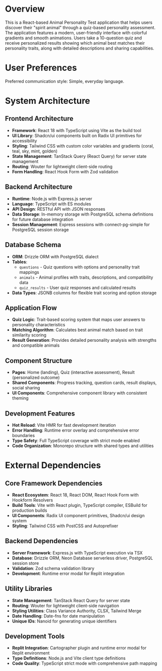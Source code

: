 # Overview

This is a React-based Animal Personality Test application that helps users discover their "spirit animal" through a quiz-based personality assessment. The application features a modern, user-friendly interface with colorful gradients and smooth animations. Users take a 10-question quiz and receive personalized results showing which animal best matches their personality traits, along with detailed descriptions and sharing capabilities.

# User Preferences

Preferred communication style: Simple, everyday language.

# System Architecture

## Frontend Architecture
- **Framework**: React 18 with TypeScript using Vite as the build tool
- **UI Library**: Shadcn/ui components built on Radix UI primitives for accessibility
- **Styling**: Tailwind CSS with custom color variables and gradients (coral, teal, sky, mint, golden)
- **State Management**: TanStack Query (React Query) for server state management
- **Routing**: Wouter for lightweight client-side routing
- **Form Handling**: React Hook Form with Zod validation

## Backend Architecture
- **Runtime**: Node.js with Express.js server
- **Language**: TypeScript with ES modules
- **API Design**: RESTful API with JSON responses
- **Data Storage**: In-memory storage with PostgreSQL schema definitions for future database integration
- **Session Management**: Express sessions with connect-pg-simple for PostgreSQL session storage

## Database Schema
- **ORM**: Drizzle ORM with PostgreSQL dialect
- **Tables**: 
  - `questions` - Quiz questions with options and personality trait mappings
  - `animals` - Animal profiles with traits, descriptions, and compatibility data
  - `quiz_results` - User quiz responses and calculated results
- **Data Types**: JSONB columns for flexible trait scoring and option storage

## Application Flow
- **Quiz Logic**: Trait-based scoring system that maps user answers to personality characteristics
- **Matching Algorithm**: Calculates best animal match based on trait similarity scoring
- **Result Generation**: Provides detailed personality analysis with strengths and compatible animals

## Component Structure
- **Pages**: Home (landing), Quiz (interactive assessment), Result (personalized outcome)
- **Shared Components**: Progress tracking, question cards, result displays, social sharing
- **UI Components**: Comprehensive component library with consistent theming

## Development Features
- **Hot Reload**: Vite HMR for fast development iteration
- **Error Handling**: Runtime error overlay and comprehensive error boundaries
- **Type Safety**: Full TypeScript coverage with strict mode enabled
- **Code Organization**: Monorepo structure with shared types and utilities

# External Dependencies

## Core Framework Dependencies
- **React Ecosystem**: React 18, React DOM, React Hook Form with Hookform Resolvers
- **Build Tools**: Vite with React plugin, TypeScript compiler, ESBuild for production builds
- **UI Components**: Radix UI component primitives, Shadcn/ui design system
- **Styling**: Tailwind CSS with PostCSS and Autoprefixer

## Backend Dependencies
- **Server Framework**: Express.js with TypeScript execution via TSX
- **Database**: Drizzle ORM, Neon Database serverless driver, PostgreSQL session store
- **Validation**: Zod schema validation library
- **Development**: Runtime error modal for Replit integration

## Utility Libraries
- **State Management**: TanStack React Query for server state
- **Routing**: Wouter for lightweight client-side navigation
- **Styling Utilities**: Class Variance Authority, CLSX, Tailwind Merge
- **Date Handling**: Date-fns for date manipulation
- **Unique IDs**: Nanoid for generating unique identifiers

## Development Tools
- **Replit Integration**: Cartographer plugin and runtime error modal for Replit environment
- **Type Definitions**: Node.js and Vite client type definitions
- **Code Quality**: TypeScript strict mode with comprehensive path mapping